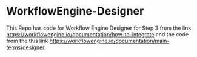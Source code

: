 # WorkflowEngine-Designer
This Repo has code for Workflow Engine Designer for Step 3 from the link https://workflowengine.io/documentation/how-to-integrate and the code from the this link https://workflowengine.io/documentation/main-terms/designer

